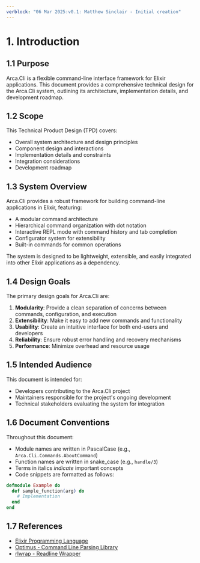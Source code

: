 ```yaml
---
verblock: "06 Mar 2025:v0.1: Matthew Sinclair - Initial creation"
---
```

# 1. Introduction

## 1.1 Purpose

Arca.Cli is a flexible command-line interface framework for Elixir applications. This document provides a comprehensive technical design for the Arca.Cli system, outlining its architecture, implementation details, and development roadmap.

## 1.2 Scope

This Technical Product Design (TPD) covers:

- Overall system architecture and design principles
- Component design and interactions
- Implementation details and constraints
- Integration considerations
- Development roadmap

## 1.3 System Overview

Arca.Cli provides a robust framework for building command-line applications in Elixir, featuring:

- A modular command architecture
- Hierarchical command organization with dot notation
- Interactive REPL mode with command history and tab completion
- Configurator system for extensibility
- Built-in commands for common operations

The system is designed to be lightweight, extensible, and easily integrated into other Elixir applications as a dependency.

## 1.4 Design Goals

The primary design goals for Arca.Cli are:

1. **Modularity**: Provide a clean separation of concerns between commands, configuration, and execution
2. **Extensibility**: Make it easy to add new commands and functionality
3. **Usability**: Create an intuitive interface for both end-users and developers
4. **Reliability**: Ensure robust error handling and recovery mechanisms
5. **Performance**: Minimize overhead and resource usage

## 1.5 Intended Audience

This document is intended for:

- Developers contributing to the Arca.Cli project
- Maintainers responsible for the project's ongoing development
- Technical stakeholders evaluating the system for integration

## 1.6 Document Conventions

Throughout this document:

- Module names are written in PascalCase (e.g., `Arca.Cli.Commands.AboutCommand`)
- Function names are written in snake_case (e.g., `handle/3`)
- Terms in italics *indicate* important concepts
- Code snippets are formatted as follows:

```elixir
defmodule Example do
  def sample_function(arg) do
    # Implementation
  end
end
```

## 1.7 References

- [Elixir Programming Language](https://elixir-lang.org/)
- [Optimus - Command Line Parsing Library](https://github.com/funbox/optimus)
- [rlwrap - Readline Wrapper](https://github.com/hanslub42/rlwrap)